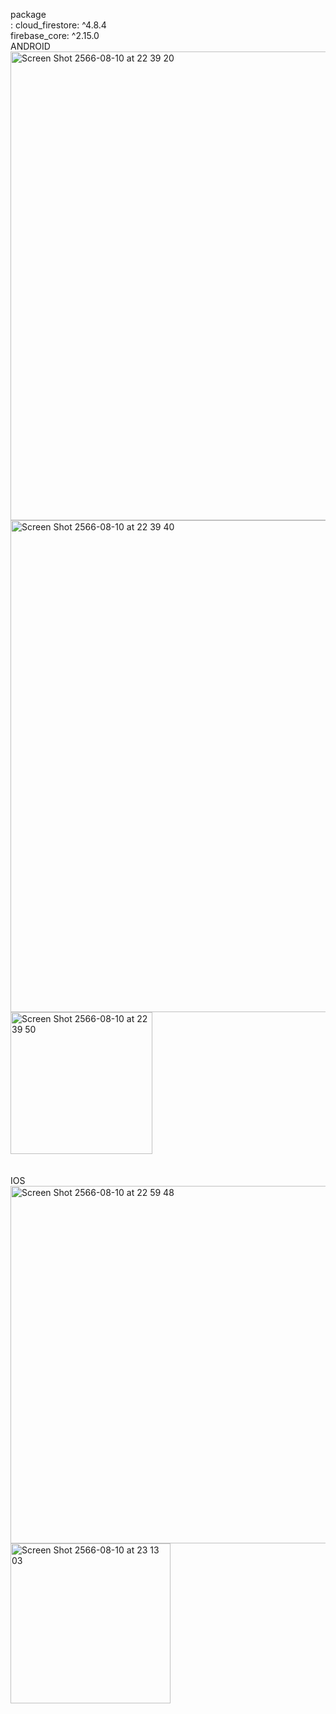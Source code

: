  package <br/>
   :   cloud_firestore: ^4.8.4 <br/>
       firebase_core: ^2.15.0 <br/>
ANDROID <br/>
<img width="750" alt="Screen Shot 2566-08-10 at 22 39 20" src="https://github.com/chanisaraM/flutter-firebase/assets/106732385/ca2cf289-5ed9-4359-87c5-6bb66d87a414">
<img width="787" alt="Screen Shot 2566-08-10 at 22 39 40" src="https://github.com/chanisaraM/flutter-firebase/assets/106732385/69865616-9459-489a-b9ac-43cb9471ae12">
<img width="227" alt="Screen Shot 2566-08-10 at 22 39 50" src="https://github.com/chanisaraM/flutter-firebase/assets/106732385/55e0613a-b2a9-479e-bf94-b97272bd4a58">
<br/><br/><br/>
IOS<br/>
<img width="572" alt="Screen Shot 2566-08-10 at 22 59 48" src="https://github.com/chanisaraM/flutter-firebase/assets/106732385/91c239b7-5d8c-4901-9d0c-7f235589a149">
<img width="256" alt="Screen Shot 2566-08-10 at 23 13 03" src="https://github.com/chanisaraM/flutter-firebase/assets/106732385/c722ee20-48ec-4ce1-9431-4bcd643063f9">
